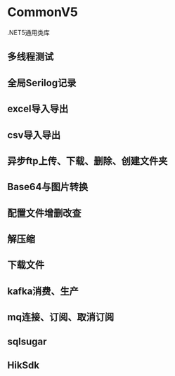 # CommonV5
.NET5通用类库

## 多线程测试
## 全局Serilog记录
## excel导入导出
## csv导入导出
## 异步ftp上传、下载、删除、创建文件夹
## Base64与图片转换
## 配置文件增删改查
## 解压缩
## 下载文件
## kafka消费、生产
## mq连接、订阅、取消订阅
## sqlsugar
## HikSdk